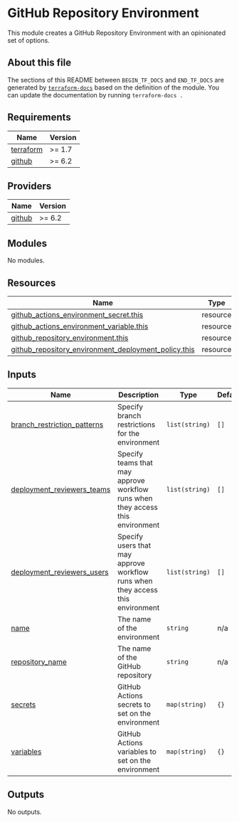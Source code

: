 # GitHub Repository Environment

This module creates a GitHub Repository Environment with an opinionated set of options.

## About this file

The sections of this README between `BEGIN_TF_DOCS` and `END_TF_DOCS` are generated by [`terraform-docs`](https://terraform-docs.io/) based on the definition of the module. You can update the documentation by running `terraform-docs .`

<!-- BEGIN_TF_DOCS -->
## Requirements

| Name | Version |
|------|---------|
| <a name="requirement_terraform"></a> [terraform](#requirement\_terraform) | >= 1.7 |
| <a name="requirement_github"></a> [github](#requirement\_github) | >= 6.2 |

## Providers

| Name | Version |
|------|---------|
| <a name="provider_github"></a> [github](#provider\_github) | >= 6.2 |

## Modules

No modules.

## Resources

| Name | Type |
|------|------|
| [github_actions_environment_secret.this](https://registry.terraform.io/providers/integrations/github/latest/docs/resources/actions_environment_secret) | resource |
| [github_actions_environment_variable.this](https://registry.terraform.io/providers/integrations/github/latest/docs/resources/actions_environment_variable) | resource |
| [github_repository_environment.this](https://registry.terraform.io/providers/integrations/github/latest/docs/resources/repository_environment) | resource |
| [github_repository_environment_deployment_policy.this](https://registry.terraform.io/providers/integrations/github/latest/docs/resources/repository_environment_deployment_policy) | resource |

## Inputs

| Name | Description | Type | Default | Required |
|------|-------------|------|---------|:--------:|
| <a name="input_branch_restriction_patterns"></a> [branch\_restriction\_patterns](#input\_branch\_restriction\_patterns) | Specify branch restrictions for the environment | `list(string)` | `[]` | no |
| <a name="input_deployment_reviewers_teams"></a> [deployment\_reviewers\_teams](#input\_deployment\_reviewers\_teams) | Specify teams that may approve workflow runs when they access this environment | `list(string)` | `[]` | no |
| <a name="input_deployment_reviewers_users"></a> [deployment\_reviewers\_users](#input\_deployment\_reviewers\_users) | Specify users that may approve workflow runs when they access this environment | `list(string)` | `[]` | no |
| <a name="input_name"></a> [name](#input\_name) | The name of the environment | `string` | n/a | yes |
| <a name="input_repository_name"></a> [repository\_name](#input\_repository\_name) | The name of the GitHub repository | `string` | n/a | yes |
| <a name="input_secrets"></a> [secrets](#input\_secrets) | GitHub Actions secrets to set on the environment | `map(string)` | `{}` | no |
| <a name="input_variables"></a> [variables](#input\_variables) | GitHub Actions variables to set on the environment | `map(string)` | `{}` | no |

## Outputs

No outputs.
<!-- END_TF_DOCS -->
